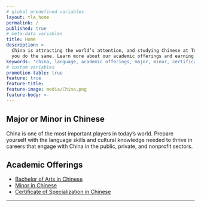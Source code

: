 ```yaml
---
# global predefined variables
layout: tla_home
permalink: /
published: true
# meta-data variables
title: Home
description: >-
  China is attracting the world’s attention, and studying Chinese at Temple University’s College of Liberal Arts can help
  you do the same. Learn more about our academic offerings and earning a major, minor, certificate in Chinese Language.
keywords: 'china, language, academic offerings, major, minor, certificate'
# custom variables
promotion-table: true
feature: true
feature-title: 
feature-image: media/China.png
feature-body: >-
---
```

## Major or Minor in Chinese
China is one of the most important players in today’s world. Prepare yourself with the language skills and cultural knowledge needed to thrive in careers that engage with China in the public, private, and nonprofit sectors.

## Academic Offerings
- [Bachelor of Arts in Chinese](http://bulletin.temple.edu/undergraduate/liberal-arts/chinese/ba-chinese/)
- [Minor in Chinese](http://bulletin.temple.edu/undergraduate/liberal-arts/chinese/minor-chinese/)
- [Certificate of Specialization in Chinese](http://bulletin.temple.edu/undergraduate/liberal-arts/certificate-programs/certificate-chinese/)

___
